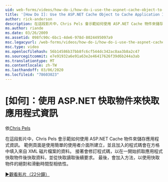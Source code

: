 ```yaml
---
uid: web-forms/videos/how-do-i/how-do-i-use-the-aspnet-cache-object-to-cache-application-information
title: '[How Do I]: Use the ASP.NET Cache Object to Cache Application Information | Microsoft Docs'
author: rick-anderson
description: 在這段影片中，Chris Pels 會示範如何使用 ASP.NET Cache 物件來儲存應用程式資訊。 建立範例頁面時，會使用簡單的使用者介面 。
ms.author: riande
ms.date: 03/26/2009
ms.assetid: 098fc90c-6bc1-4de6-978d-8024495097a9
msc.legacyurl: /web-forms/videos/how-do-i/how-do-i-use-the-aspnet-cache-object-to-cache-application-information
msc.type: video
ms.openlocfilehash: 56b14586b37bb8fc6cf544dc342ac8aa3b8a2c47
ms.sourcegitcommit: e7e91932a6e91a63e2e46417626f39d6b244a3ab
ms.translationtype: MT
ms.contentlocale: zh-TW
ms.lasthandoff: 03/06/2020
ms.locfileid: "78603023"
---
```

# <a name="how-do-i-use-the-aspnet-cache-object-to-cache-application-information"></a>[如何]：使用 ASP.NET 快取物件來快取應用程式資訊

依[Chris Pels](https://twitter.com/chrispels)

在這段影片中，Chris Pels 會示範如何使用 ASP.NET Cache 物件來儲存應用程式資訊。 範例頁面是使用簡單的使用者介面所建立，並且加入的程式碼會在方格中填入來自 XML 磁片檔案的資料。 接著會修訂程式碼，以在一開始抓取應用程式快取物件後快取資料，並從快取讀取後續要求。 最後，會加入方法，以使用快取物件的絕對和滑動時間型相依性。

[&#9654;觀看影片（22分鐘）](https://channel9.msdn.com/Blogs/ASP-NET-Site-Videos/how-do-i-use-the-aspnet-cache-object-to-cache-application-information)
